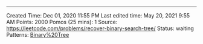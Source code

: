 ---
Created Time: Dec 01, 2020 11:55 PM
Last edited time: May 20, 2021 9:55 AM
Points: 2000
Pomos (25 mins): 1
Source: https://leetcode.com/problems/recover-binary-search-tree/
Status: waiting
Patterns: [Binary%20Tree](Binary%20Tree.md)